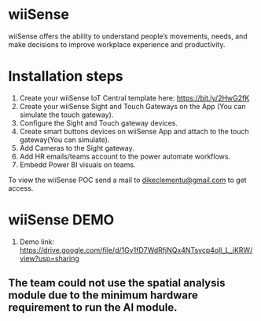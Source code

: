 # wiiSense
wiiSense offers the ability to understand people’s movements, needs, and make decisions to improve workplace experience and productivity.

# Installation steps
  1. Create your wiiSense IoT Central template here: https://bit.ly/2HwG2fK
  2. Create your wiiSense Sight and Touch Gateways on the App (You can simulate the touch gateway).
  3. Configure the Sight and Touch gateway devices.
  4. Create smart buttons devices on wiiSense App and attach to the touch gateway(You can simulate).
  5. Add Cameras to the Sight gateway.
  6. Add HR emails/teams account to the power automate workflows.
  7. Embedd Power BI visuals on teams.
  
  
  To view the wiiSense POC send a mail to dikeclementu@gmail.com to get access.
  
 # wiiSense DEMO
  1. Demo link: https://drive.google.com/file/d/1Gy1fD7WdRfjNQx4NTsvcp4oll_L_iKRW/view?usp=sharing
 <h2>The team could not use the spatial analysis module due to the minimum hardware requirement to run the AI module.<h2>

  
